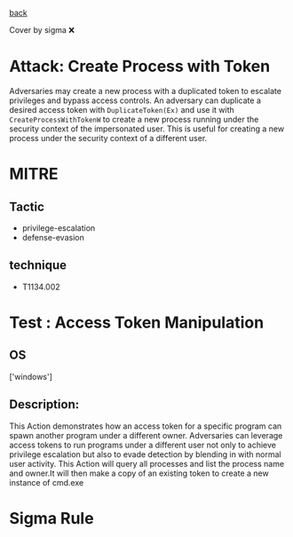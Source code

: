 [back](../index.md)

Cover by sigma :x: 

# Attack: Create Process with Token

 Adversaries may create a new process with a duplicated token to escalate privileges and bypass access controls. An adversary can duplicate a desired access token with <code>DuplicateToken(Ex)</code> and use it with <code>CreateProcessWithTokenW</code> to create a new process running under the security context of the impersonated user. This is useful for creating a new process under the security context of a different user.

# MITRE
## Tactic
  - privilege-escalation
  - defense-evasion

## technique
  - T1134.002

# Test : Access Token Manipulation

## OS

 ['windows']

## Description:

 This Action demonstrates how an access token for a specific program can spawn another program under a different owner. 
Adversaries can leverage access tokens to run programs under a different user not only to achieve privilege escalation but also to evade detection by blending in with normal user activity. 
This Action will query all processes and list the process name and owner.It will then make a copy of an existing token to create a new instance of cmd.exe


# Sigma Rule
